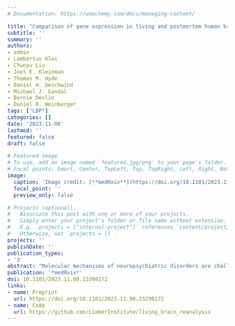 ```yaml
---
# Documentation: https://wowchemy.com/docs/managing-content/

title: "Comparison of gene expression in living and postmortem human brain"
subtitle: ''
summary: ''
authors:
- admin
- Lambertus Klei
- Chunyu Liu
- Joel E. Kleinman
- Thomas M. Hyde
- Daniel H. Geschwind
- Michael J. Gandal
- Bernie Devlin
- Daniel R. Weinberger
tags: ["LBP"]
categories: []
date: '2023-11-08'
lastmod: ''
featured: false
draft: false

# Featured image
# To use, add an image named `featured.jpg/png` to your page's folder.
# Focal points: Smart, Center, TopLeft, Top, TopRight, Left, Right, BottomLeft, Bottom, BottomRight.
image:
  caption: 'Image credit: [**medRxiv**](https://doi.org/10.1101/2023.11.08.23298172)'
  focal_point: ''
  preview_only: false

# Projects (optional).
#   Associate this post with one or more of your projects.
#   Simply enter your project's folder or file name without extension.
#   E.g. `projects = ["internal-project"]` references `content/project/deep-learning/index.md`.
#   Otherwise, set `projects = []`.
projects: ''
publishDate: ''
publication_types:
- '3'
abstract: "Molecular mechanisms of neuropsychiatric disorders are challenging to study in human brain. For decades, the preferred model has been to study postmortem human brain samples despite the limitations they entail. A recent study generated RNA sequencing data from biopsies of prefrontal cortex from living patients with Parkinson’s Disease and compared gene expression to postmortem tissue samples, from which they found vast differences between the two. This led the authors to question the utility of postmortem human brain studies. Through re-analysis of the same data, we unexpectedly found that the living brain tissue samples were of much lower quality than the postmortem samples across multiple standard metrics. We also performed simulations that illustrate the effects of ignoring RNA degradation in differential gene expression analyses, showing the effects can be substantial and of similar magnitude to what the authors find. For these reasons, we believe the authors’ conclusions are unjustified. To the contrary, while opportunities to study gene expression in the living brain are welcome, evidence that this eclipses the value of postmortem analyses is not apparent."
publication: '*medRxiv*'
doi: 10.1101/2023.11.08.23298172
links:
- name: Preprint
  url: https://doi.org/10.1101/2023.11.08.23298172
- name: Code
  url: https://github.com/LieberInstitute/living_brain_reanalysis
---
```

